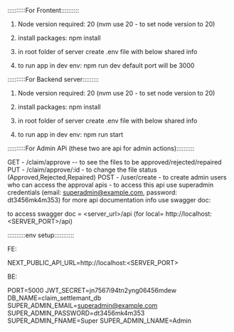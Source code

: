 ::::::::::For Frontent::::::::::

1. Node version required:
20  (nvm use 20 - to set node version to 20)

1. install packages:
npm install

3. in root folder of server create .env file with below shared info

4. to run app in dev env:
npm run dev
default port will be 3000

::::::::::For Backend server:::::::::

1. Node version required:
20  (nvm use 20 - to set node version to 20)

2. install packages:
npm install

3. in root folder of server create .env file with below shared info

4. to run app in dev env:
npm run start



::::::::::For Admin APi (these two are api for admin actions)::::::::::

GET - /claim/approve -- to see the files to be approved/rejected/repaired
PUT - /claim/approve/:id - to change the file status (Approved,Rejected,Repaired)
POST - /user/create - to create admin users who can access the approval apis - to access this api use superadmin credentials (email: superadmin@example.com, password: dt3456mk4m353)
for more api documentation info use swagger doc:

to access swagger doc = <server_url>/api (for local=   http://localhost:<SERVER_PORT>/api)



::::::::::env setup:::::::::::

FE:

NEXT_PUBLIC_API_URL=http://localhost:<SERVER_PORT>


BE:

PORT=5000
JWT_SECRET=jn7567i94tn2yng06456mdew
DB_NAME=claim_settlemant_db
SUPER_ADMIN_EMAIL=superadmin@example.com
SUPER_ADMIN_PASSWORD=dt3456mk4m353
SUPER_ADMIN_FNAME=Super
SUPER_ADMIN_LNAME=Admin
